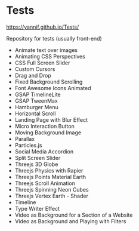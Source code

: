 # Tests 
https://yannif.github.io/Tests/

Repository for tests (usually front-end)
- Animate text over images
- Animating CSS Perspectives
- CSS Full Screen Slider
- Custom Cursors
- Drag and Drop
- Fixed Background Scrolling
- Font Awesome Icons Animated
- GSAP TimelineLite
- GSAP TweenMax
- Hamburger Menu
- Horizontal Scroll
- Landing Page with Blur Effect
- Micro Interaction Button
- Moving Background Image
- Parallax
- Particles.js
- Social Media Accordion
- Split Screen Slider
- Threejs 3D Globe
- Threejs Physics with Rapier
- Threejs Points Material Earth
- Threejs Scroll Animation
- Threejs Spinning Neon Cubes
- Threejs Vertex Earth - Shader
- Timeline
- Type Writer Effect
- Video as Background for a Section of a Website
- Video as Background and Playing with Filters